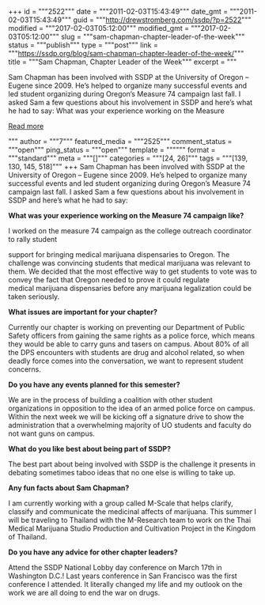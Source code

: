 +++
id = """2522"""
date = """2011-02-03T15:43:49"""
date_gmt = """2011-02-03T15:43:49"""
guid = """http://drewstromberg.com/ssdp/?p=2522"""
modified = """2017-02-03T05:12:00"""
modified_gmt = """2017-02-03T05:12:00"""
slug = """sam-chapman-chapter-leader-of-the-week"""
status = """publish"""
type = """post"""
link = """https://ssdp.org/blog/sam-chapman-chapter-leader-of-the-week/"""
title = """Sam Chapman, Chapter Leader of the Week"""
excerpt = """<p>Sam Chapman has been involved with SSDP at the University of Oregon &#8211; Eugene since 2009. He&#8217;s helped to organize many successful events and led student organizing during Oregon&#8217;s Measure 74 campaign last fall. I asked Sam a few questions about his involvement in SSDP and here&#8217;s what he had to say: What was your experience working on the Measure</p>
<div class="h10"></div>
<p><a class="more-link2 flat" href="https://ssdp.org/blog/sam-chapman-chapter-leader-of-the-week/">Read more</a></p>
"""
author = """7"""
featured_media = """2525"""
comment_status = """open"""
ping_status = """open"""
template = """"""
format = """standard"""
meta = """[]"""
categories = """[24, 26]"""
tags = """[139, 130, 145, 518]"""
+++
Sam Chapman has been involved with SSDP at the University of Oregon &#8211; Eugene since 2009. He&#8217;s helped to organize many successful events and led student organizing during Oregon&#8217;s Measure 74 campaign last fall. I asked Sam a few questions about his involvement in SSDP and here&#8217;s what he had to say:

<strong></strong>

<strong>

</strong>

<strong>What was your experience working on the Measure 74 campaign like?</strong>



I worked on the measure 74 campaign as the college outreach coordinator to rally student

support for bringing medical marijuana dispensaries to Oregon. The challenge was convincing students that medical marijuana was relevant to them. We decided that the most effective way to get students to vote was to convey the fact that Oregon needed to prove it could regulate medical marijuana dispensaries before any marijuana legalization could be taken seriously.



<strong>What issues are important for your chapter?</strong>



Currently our chapter is working on preventing our Department of Public Safety officers from gaining the same rights as a police force, which means they would be able to carry guns and tasers on campus. About 80% of all the DPS encounters with students are drug and alcohol related, so when deadly force comes into the conversation, we want to represent student concerns.



<strong>Do you have any events planned for this semester?</strong>



We are in the process of building a coalition with other student organizations in opposition to the idea of an armed police force on campus. Within the next week we will be kicking off a signature drive to show the administration that a overwhelming majority of UO students and faculty do not want guns on campus.



<strong>What do you like best about being part of SSDP?</strong>



The best part about being involved with SSDP is the challenge it presents in debating sometimes taboo ideas that no one else is willing to take up.



<strong>Any fun facts about Sam Chapman?</strong>



I am currently working with a group called M-Scale that helps clarify, classify and communicate the medicinal affects of marijuana. This summer I will be traveling to Thailand with the M-Research team to work on the Thai Medical Marijuana Studio Production and Cultivation Project in the Kingdom of Thailand.



<strong>Do you have any advice for other chapter leaders?</strong>



Attend the SSDP National Lobby day conference on March 17th in Washington D.C.! Last years conference in San Francisco was the first conference I attended. It literally changed my life and my outlook on the work we are all doing to end the war on drugs.
